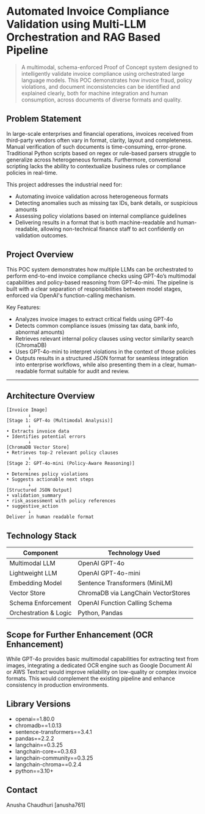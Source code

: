 # Automated Invoice Compliance Validation using Multi-LLM Orchestration and RAG Based Pipeline

> A multimodal, schema-enforced Proof of Concept system designed to intelligently validate invoice compliance using orchestrated large language models. This POC demonstrates how invoice fraud, policy violations, and document inconsistencies can be identified and explained clearly, both for machine integration and human consumption, across documents of diverse formats and quality.


## Problem Statement

In large-scale enterprises and financial operations, invoices received from third-party vendors often vary in format, clarity, layout and completeness. Manual verification of such documents is time-consuming, error-prone. Traditional Python scripts based on regex or rule-based parsers struggle to generalize across heterogeneous formats. Furthermore, conventional scripting lacks the ability to contextualize business rules or compliance policies in real-time.


This project addresses the industrial need for:
- Automating invoice validation across heterogeneous formats
- Detecting anomalies such as missing tax IDs, bank details, or suspicious amounts
- Assessing policy violations based on internal compliance guidelines
- Delivering results in a format that is both machine-readable and human-readable, allowing non-technical finance staff to act confidently on validation outcomes.


## Project Overview

This POC system demonstrates how multiple LLMs can be orchestrated to perform end-to-end invoice compliance checks using GPT-4o’s multimodal capabilities and policy-based reasoning from GPT-4o-mini. The pipeline is built with a clear separation of responsibilities between model stages, enforced via OpenAI's function-calling mechanism.

Key Features:
- Analyzes invoice images to extract critical fields using GPT-4o
- Detects common compliance issues (missing tax data, bank info, abnormal amounts)
- Retrieves relevant internal policy clauses using vector similarity search (ChromaDB)
- Uses GPT-4o-mini to interpret violations in the context of those policies
- Outputs results in a structured JSON format for seamless integration into enterprise workflows, while also presenting them in a clear, human-readable format suitable for audit and review.

---

## Architecture Overview

```
[Invoice Image]
        ↓
[Stage 1: GPT-4o (Multimodal Analysis)]
        ↓
• Extracts invoice data
• Identifies potential errors
        ↓
[ChromaDB Vector Store]
• Retrieves top-2 relevant policy clauses
        ↓
[Stage 2: GPT-4o-mini (Policy-Aware Reasoning)]
        ↓
• Determines policy violations
• Suggests actionable next steps
        ↓
[Structured JSON Output]
• validation_summary
• risk_assessment with policy references
• suggestive_action
        ↓
Deliver in human readable format
```


## Technology Stack

| Component              | Technology Used                         |
|------------------------|------------------------------------------|
| Multimodal LLM         | OpenAI GPT-4o                            |
| Lightweight LLM        | OpenAI GPT-4o-mini                       |
| Embedding Model        | Sentence Transformers (MiniLM)           |
| Vector Store           | ChromaDB via LangChain VectorStores      |
| Schema Enforcement     | OpenAI Function Calling Schema           |
| Orchestration & Logic  | Python, Pandas                           |


## Scope for Further Enhancement (OCR Enhancement)

While GPT-4o provides basic multimodal capabilities for extracting text from images, integrating a dedicated OCR engine such as Google Document AI or AWS Textract would improve reliability on low-quality or complex invoice formats. This would complement the existing pipeline and enhance consistency in production environments.


## Library Versions

- openai==1.80.0  
- chromadb==1.0.13  
- sentence-transformers==3.4.1  
- pandas==2.2.2  
- langchain==0.3.25  
- langchain-core==0.3.63  
- langchain-community==0.3.25  
- langchain-chroma==0.2.4  
- python==3.10+


## Contact
Anusha Chaudhuri [anusha761]
